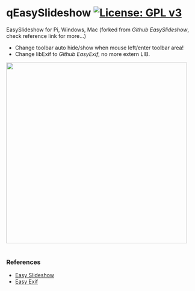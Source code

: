 # qEasySlideshow [![License: GPL v3](https://img.shields.io/badge/License-GPLv3-blue.svg)](https://www.gnu.org/licenses/gpl-3.0) <br>

EasySlideshow for Pi, Windows, Mac (forked from _Github EasySlideshow_, check reference link for more...) <br>
  - Change toolbar auto hide/show when mouse left/enter toolbar area! <br>
  - Change libExif to _Github EasyExif_, no more extern LIB. <br>


<img src="PiEasySlideShow1019.gif" width="480"/> <br><br>


### References
  - [Easy Slideshow](https://github.com/minils/EasySlideshow) <br>
  - [Easy Exif](https://github.com/bdring/Grbl_Esp32) <br>

